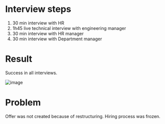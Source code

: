 # Interview steps

1. 30 min interview with HR
2. 1h45 live technical interview with engineering manager
3. 30 min interview with HR manager
4. 30 min interview with Department manager

# Result

Success in all interviews.

![image](https://github.com/layerzzzio/codingtest_sapient_202301/assets/98493964/51ae0ad2-1574-49e6-9a36-e76be6e2b302)

# Problem

Offer was not created because of restructuring. Hiring process was frozen.
